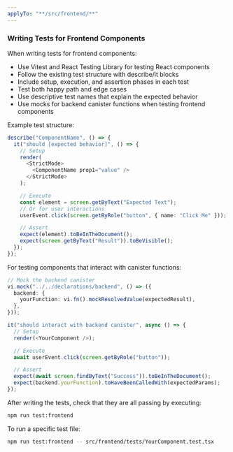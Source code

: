 ```yaml
---
applyTo: "**/src/frontend/**"
---
```


### Writing Tests for Frontend Components

When writing tests for frontend components:

- Use Vitest and React Testing Library for testing React components
- Follow the existing test structure with describe/it blocks
- Include setup, execution, and assertion phases in each test
- Test both happy path and edge cases
- Use descriptive test names that explain the expected behavior
- Use mocks for backend canister functions when testing frontend components

Example test structure:

```typescript
describe("ComponentName", () => {
  it("should [expected behavior]", () => {
    // Setup
    render(
      <StrictMode>
        <ComponentName prop1="value" />
      </StrictMode>
    );

    // Execute
    const element = screen.getByText("Expected Text");
    // Or for user interactions
    userEvent.click(screen.getByRole("button", { name: "Click Me" }));

    // Assert
    expect(element).toBeInTheDocument();
    expect(screen.getByText("Result")).toBeVisible();
  });
});
```

For testing components that interact with canister functions:

```typescript
// Mock the backend canister
vi.mock("../../declarations/backend", () => ({
  backend: {
    yourFunction: vi.fn().mockResolvedValue(expectedResult),
  },
}));

it("should interact with backend canister", async () => {
  // Setup
  render(<YourComponent />);

  // Execute
  await userEvent.click(screen.getByRole("button"));

  // Assert
  expect(await screen.findByText("Success")).toBeInTheDocument();
  expect(backend.yourFunction).toHaveBeenCalledWith(expectedParams);
});
```

After writing the tests, check that they are all passing by executing:

```bash
npm run test:frontend
```

To run a specific test file:

```bash
npm run test:frontend -- src/frontend/tests/YourComponent.test.tsx
```
